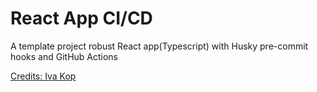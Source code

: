# React App CI/CD

A template project  robust React app(Typescript) with Husky pre-commit hooks and GitHub Actions

[Credits: Iva Kop](https://blog.logrocket.com/build-robust-react-app-husky-pre-commit-hooks-github-actions/)

